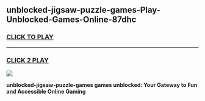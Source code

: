 
## unblocked-jigsaw-puzzle-games-Play-Unblocked-Games-Online-87dhc
<h3>
<a href="https://premium76.site?title=unblocked-jigsaw-puzzle-games&ref=24A">CLICK TO PLAY</a></h3>
<hr>

<h3>
<a href="https://premium76.site?title=unblocked-jigsaw-puzzle-games&ref=24A">CLICK 2 PLAY</a>
  
</h3>

<a href="https://premium76.site?title=unblocked-jigsaw-puzzle-games&ref=24A"><img src="https://clearcache.store/games.png"></a>


**unblocked-jigsaw-puzzle-games games unblocked: Your Gateway to Fun and Accessible Online Gaming**
